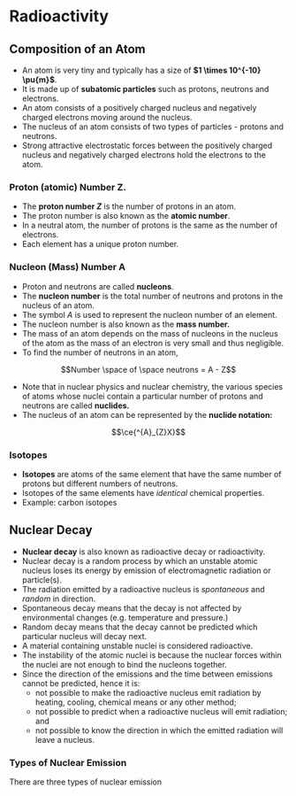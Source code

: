 # Radioactivity

## Composition of an Atom

- An atom is very tiny and typically has a size of __$1 \times 10^{-10} \pu{m}$__.
- It is made up of __subatomic particles__ such as protons, neutrons and electrons.
- An atom consists of a positively charged nucleus and negatively charged electrons moving around the nucleus.
- The nucleus of an atom consists of two types of particles - protons and neutrons.
- Strong attractive electrostatic forces between the positively charged nucleus and negatively charged electrons hold the electrons to the atom.

### Proton (atomic) Number Z.

- The __proton number $Z$__ is the number of protons in an atom.
- The proton number is also known as the __atomic number__.
- In a neutral atom, the number of protons is the same as the number of electrons.
- Each element has a unique proton number.

### Nucleon (Mass) Number A

- Proton and neutrons are called __nucleons__.
- The __nucleon number__ is the total number of neutrons and protons in the nucleus of an atom.
- The symbol $A$ is used to represent the nucleon number of an element.
- The nucleon number is also known as the __mass number.__
- The mass of an atom depends on the mass of nucleons in the nucleus of the atom as the mass of an electron is very small and thus negligible.
- To find the number of neutrons in an atom,

$$Number \space of \space neutrons = A - Z$$

- Note that in nuclear physics and nuclear chemistry, the various species of atoms whose nuclei contain a particular number of protons and neutrons are called __nuclides.__
- The nucleus of an atom can be represented by the __nuclide notation:__

$$\ce{^{A}_{Z}X}$$

### Isotopes

- __Isotopes__ are atoms of the same element that have the same number of protons but different numbers of neutrons.
- Isotopes of the same elements have *identical* chemical properties.
- Example: carbon isotopes

## Nuclear Decay

- __Nuclear decay__ is also known as radioactive decay or radioactivity.
- Nuclear decay is a random process by which an unstable atomic nucleus loses its energy by emission of electromagnetic radiation or particle(s).
- The radiation emitted by a radioactive nucleus is *spontaneous* and *random* in direction.
- Spontaneous decay means that the decay is not affected by environmental changes (e.g. temperature and pressure.)
- Random decay means that the decay cannot be predicted which particular nucleus will decay next.
- A material containing unstable nuclei is considered radioactive.
- The instability of the atomic nuclei is because the nuclear forces within the nuclei are not enough to bind the nucleons together.
- Since the direction of the emissions and the time between emissions cannot be predicted, hence it is:
    * not possible to make the radioactive nucleus emit radiation by heating, cooling, chemical means or any other method;
    * not possible to predict when a radioactive nucleus will emit radiation; and
    * not possible to know the direction in which the emitted radiation will leave a nucleus.

### Types of Nuclear Emission

There are three types of nuclear emission











